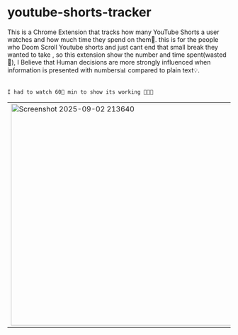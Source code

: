 # youtube-shorts-tracker
This is a Chrome Extension that tracks how many YouTube Shorts a user watches and how much time they spend on them🔢.
this is for the people who Doom Scroll Youtube shorts and just cant end that small break they wanted to take , so this extension show the number and time spent(wasted🙂),
I Believe that Human decisions are more strongly influenced when information is presented with numbers📊 compared to plain text💡. 


                                                                                                              I had to watch 60🔢 min to show its working 🤦🤦🙂

<table>
  <tr>
    <!-- First: Image -->
    <td>
      <img src="https://github.com/user-attachments/assets/e83889d3-3f90-4ba1-bb07-3f9a86355422" 
           alt="Screenshot 2025-09-02 213640" 
           width="500" />
    </td>
    <td>
      <video src="https://github.com/user-attachments/assets/3be943ad-0fcf-4a52-a33a-35452c0ed325" 
             width="500" 
             controls>
      </video>
    </td>
  </tr>
</table>


